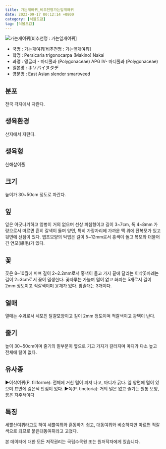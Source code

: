 ```yaml
---
title: 가는개여뀌_비추천명가는잎개여뀌
date: 2023-09-17 00:12:14 +0800
category: [식물도감]
tag: [식물도감]
---
```




![가는개여뀌[비추천명 : 가는잎개여뀌]](/fileUpload/plants/basic/Polygonaceae/Persicaria/1447/1_th2.JPG)
- 국명 : 가는개여뀌[비추천명 : 가는잎개여뀌]
- 학명 : Persicaria trigonocarpa (Makino) Nakai
- 과명 : 앵글러 - 마디풀과 (Polygonaceae) APG Ⅳ- 마디풀과 (Polygonaceae)
- 일본명 : ホソバイヌタデ
- 영문명 : East Asian slender smartweed


## 분포
전국 각지에서 자란다.
## 생육환경
산지에서 자란다.
## 생육형
한해살이풀
## 크기
높이가 30~50cm 정도로 자란다.
## 잎
잎은 어긋나기하고 엽병이 거의 없으며 선상 피침형이고 길이 3~7cm, 폭 4~8mm 가량으로서 마르면 흔히 갈색이 돌며 양면, 특히 가장자리에 가까운 맥 위에 잔복모가 있고 뒷면에 선점이 있다. 엽초모양의 탁엽은 길이 5~12mm로서 홍색이 돌고 복모와 더불어 긴 연모(緣毛)가 있다.
## 꽃
꽃은 8~10월에 피며 길이 2~2.2mm로서 홍색이 돌고 가지 끝에 달리는 이삭꽃차례는 길이 2~3cm로서 꽃이 밀생한다. 꽃자루는 가늘며 털이 없고 화피는 5개로서 길이 2mm 정도이고 적갈색이며 윤채가 있다. 암술대는 3개이다.
## 열매
열매는 수과로서 세모진 달걀모양이고 길이 2mm 정도이며 적갈색이고 광택이 난다.
## 줄기
높이 30~50cm이며 줄기의 밑부분이 옆으로 기고 가지가 갈라지며 마디가 다소 높고 전체에 털이 없다.
## 유사종
▶이삭여뀌(P. filiforme): 전체에 거친 털이 퍼져 나고, 마디가 굵다. 잎 양면에 털이 있으며 표면에 검은색 반점이 있다.▶쪽(P. tinctoria): 거의 털은 없고 줄기는 원통 모양, 붉은 자주색이다
## 특징
세뿔산여뀌라고도 하여 세뿔여뀌와 혼동하기 쉽고, 대동여뀌와 비슷하지만 마르면 적갈색으로 되므로 붉은대동여뀌라고 고쳤다.






본 데이터에 대한 모든 저작권리는 국립수목원 또는 원저작자에게 있습니다.
